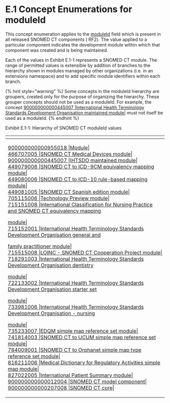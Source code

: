 # E.1 Concept Enumerations for moduleId

This concept enumeration applies to the [moduleId](../appendix-b.-specification-reference-information/m/moduleid-field.md) field which is present in all released SNOMED CT components ( RF2). The value applied to a particular component indicates the development module within which that component was created and is being maintained.

Each of the values in Exhibit E.1-1 represents a SNOMED CT module. The range of permitted values is extensible by addition of branches to the hierarchy shown in modules managed by other organizations (i.e. in an extensions namespace) and to add specific module identifiers within each branch.

{% hint style="warning" %}
Some concepts in the moduleId hierarchy are groupers, created only for the purpose of organizing the hierarchy. These grouper concepts should not be used as a moduleId. For example, the concept [900000000000445007 |International Health Terminology Standards Development Organisation maintained module|](http://snomed.info/id/900000000000445007) must not itself be used as a moduleId.
{% endhint %}

Exhibit E.1-1: Hierarchy of SNOMED CT moduleId values

<table><thead><tr><th width="800"></th></tr></thead><tbody><tr><td><p><a href="http://snomed.info/id/900000000000955018">900000000000955018 |Module|</a><br>     <a href="http://snomed.info/id/466707005">466707005 |SNOMED CT Medical Devices module|</a><br>     <a href="http://snomed.info/id/900000000000445007">900000000000445007 |IHTSDO maintained module|</a><br>         <a href="http://snomed.info/id/449079008">449079008 |SNOMED CT to ICD-9CM equivalency mapping module|</a><br>         <a href="http://snomed.info/id/449080006">449080006 |SNOMED CT to ICD-10 rule-based mapping module|</a><br>         <a href="http://snomed.info/id/449081005">449081005 |SNOMED CT Spanish edition module|</a><br>         <a href="http://snomed.info/id/705115006">705115006 |Technology Preview module|</a><br>         <a href="http://snomed.info/id/715151008">715151008 |International Classification for Nursing Practice and SNOMED CT equivalency mapping </a></p><p>         <a href="http://snomed.info/id/715151008">module|</a><br>         <a href="http://snomed.info/id/715152001">715152001 |International Health Terminology Standards Development Organisation general and</a></p><p>         <a href="http://snomed.info/id/715152001">family practitioner module|</a><br>         <a href="http://snomed.info/id/715515008">715515008 |LOINC - SNOMED CT Cooperation Project module|</a><br>         <a href="http://snomed.info/id/718291003">718291003 |International Health Terminology Standards Development Organisation dentistry</a></p><p>          <a href="http://snomed.info/id/718291003">module|</a><br>         <a href="http://snomed.info/id/722133002">722133002 |International Health Terminology Standards Development Organisation starter set </a></p><p>         <a href="http://snomed.info/id/722133002">module|</a><br>         <a href="http://snomed.info/id/733981006">733981006 |International Health Terminology Standards Development Organisation - nursing </a></p><p>         <a href="http://snomed.info/id/733981006">module|</a><br>         <a href="http://snomed.info/id/735233007">735233007 |EDQM simple map reference set module|</a><br>         <a href="http://snomed.info/id/741814003">741814003 |SNOMED CT to UCUM simple map reference set module|</a><br>         <a href="http://snomed.info/id/784009001">784009001 |SNOMED CT to Orphanet simple map type reference set module|</a><br>         <a href="http://snomed.info/id/816211006">816211006 |Medical Dictionary for Regulatory Activities simple map module|</a><br>         <a href="http://snomed.info/id/827022005">827022005 |International Patient Summary module|</a><br>         <a href="http://snomed.info/id/900000000000012004">900000000000012004 |SNOMED CT model component|</a><br>         <a href="http://snomed.info/id/900000000000207008">900000000000207008 |SNOMED CT core|</a></p></td></tr></tbody></table>
